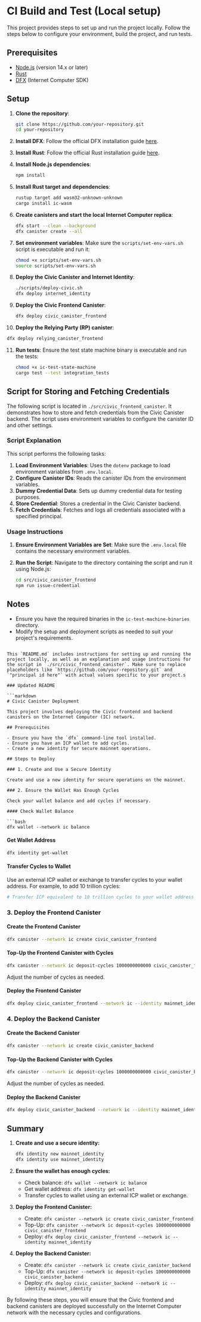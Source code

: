 # CI Build and Test (Local setup)

This project provides steps to set up and run the project locally. Follow the steps below to configure your environment, build the project, and run tests.

## Prerequisites

- [Node.js](https://nodejs.org/) (version 14.x or later)
- [Rust](https://www.rust-lang.org/tools/install)
- [DFX](https://smartcontracts.org/docs/developers-guide/install-upgrade-remove.html) (Internet Computer SDK)

## Setup

1. **Clone the repository**:
   ```bash
   git clone https://github.com/your-repository.git
   cd your-repository
   ```

2. **Install DFX**:
   Follow the official DFX installation guide [here](https://smartcontracts.org/docs/developers-guide/install-upgrade-remove.html).

3. **Install Rust**:
   Follow the official Rust installation guide [here](https://www.rust-lang.org/tools/install).

4. **Install Node.js dependencies**:
   ```bash
   npm install
   ```

5. **Install Rust target and dependencies**:
   ```bash
   rustup target add wasm32-unknown-unknown
   cargo install ic-wasm
   ```

6. **Create canisters and start the local Internet Computer replica**:
   ```bash
   dfx start --clean --background
   dfx canister create --all
   ```

7. **Set environment variables**:
   Make sure the `scripts/set-env-vars.sh` script is executable and run it:
   ```bash
   chmod +x scripts/set-env-vars.sh
   source scripts/set-env-vars.sh
   ```

8. **Deploy the Civic Canister and Internet Identity**:
   ```bash
   ./scripts/deploy-civic.sh
   dfx deploy internet_identity
   ```

9. **Deploy the Civic Frontend Canister**:
    ```bash
    dfx deploy civic_canister_frontend
    ```

10. **Deploy the Relying Party (RP) canister**:
   ```bash
   dfx deploy relying_canister_frontend
   ```

11. **Run tests**:
    Ensure the test state machine binary is executable and run the tests:
    ```bash
    chmod +x ic-test-state-machine
    cargo test --test integration_tests
    ```

## Script for Storing and Fetching Credentials

The following script is located in `./src/civic_frontend_canister`. It demonstrates how to store and fetch credentials from the Civic Canister backend. The script uses environment variables to configure the canister ID and other settings.

### Script Explanation

This script performs the following tasks:

1. **Load Environment Variables**: Uses the `dotenv` package to load environment variables from `.env.local`.
2. **Configure Canister IDs**: Reads the canister IDs from the environment variables.
3. **Dummy Credential Data**: Sets up dummy credential data for testing purposes.
4. **Store Credential**: Stores a credential in the Civic Canister backend.
5. **Fetch Credentials**: Fetches and logs all credentials associated with a specified principal.

### Usage Instructions

1. **Ensure Environment Variables are Set**: Make sure the `.env.local` file contains the necessary environment variables.

2. **Run the Script**:
   Navigate to the directory containing the script and run it using Node.js:
   ```bash
   cd src/civic_canister_frontend
   npm run issue-credential
   ```

## Notes

- Ensure you have the required binaries in the `ic-test-machine-binaries` directory.
- Modify the setup and deployment scripts as needed to suit your project's requirements.
```

This `README.md` includes instructions for setting up and running the project locally, as well as an explanation and usage instructions for the script in `./src/civic_frontend_canister`. Make sure to replace placeholders like `https://github.com/your-repository.git` and `"principal id here"` with actual values specific to your project.s

### Updated README

```markdown
# Civic Canister Deployment

This project involves deploying the Civic frontend and backend canisters on the Internet Computer (IC) network.

## Prerequisites

- Ensure you have the `dfx` command-line tool installed.
- Ensure you have an ICP wallet to add cycles.
- Create a new identity for secure mainnet operations.

## Steps to Deploy

### 1. Create and Use a Secure Identity

Create and use a new identity for secure operations on the mainnet.

### 2. Ensure the Wallet Has Enough Cycles

Check your wallet balance and add cycles if necessary.

#### Check Wallet Balance

```bash
dfx wallet --network ic balance
```

#### Get Wallet Address

```bash
dfx identity get-wallet
```

#### Transfer Cycles to Wallet

Use an external ICP wallet or exchange to transfer cycles to your wallet address. For example, to add 10 trillion cycles:

```bash
# Transfer ICP equivalent to 10 trillion cycles to your wallet address obtained from `dfx identity get-wallet`.
```

### 3. Deploy the Frontend Canister

#### Create the Frontend Canister

```bash
dfx canister --network ic create civic_canister_frontend
```

#### Top-Up the Frontend Canister with Cycles

```bash
dfx canister --network ic deposit-cycles 1000000000000 civic_canister_frontend
```

Adjust the number of cycles as needed.

#### Deploy the Frontend Canister

```bash
dfx deploy civic_canister_frontend --network ic --identity mainnet_identity
```

### 4. Deploy the Backend Canister

#### Create the Backend Canister

```bash
dfx canister --network ic create civic_canister_backend
```

#### Top-Up the Backend Canister with Cycles

```bash
dfx canister --network ic deposit-cycles 1000000000000 civic_canister_backend
```

Adjust the number of cycles as needed.

#### Deploy the Backend Canister

```bash
dfx deploy civic_canister_backend --network ic --identity mainnet_identity
```

## Summary

1. **Create and use a secure identity:**

   ```bash
   dfx identity new mainnet_identity
   dfx identity use mainnet_identity
   ```

2. **Ensure the wallet has enough cycles:**

   - Check balance: `dfx wallet --network ic balance`
   - Get wallet address: `dfx identity get-wallet`
   - Transfer cycles to wallet using an external ICP wallet or exchange.

3. **Deploy the Frontend Canister:**

   - Create: `dfx canister --network ic create civic_canister_frontend`
   - Top-Up: `dfx canister --network ic deposit-cycles 1000000000000 civic_canister_frontend`
   - Deploy: `dfx deploy civic_canister_frontend --network ic --identity mainnet_identity`

4. **Deploy the Backend Canister:**

   - Create: `dfx canister --network ic create civic_canister_backend`
   - Top-Up: `dfx canister --network ic deposit-cycles 1000000000000 civic_canister_backend`
   - Deploy: `dfx deploy civic_canister_backend --network ic --identity mainnet_identity`

By following these steps, you will ensure that the Civic frontend and backend canisters are deployed successfully on the Internet Computer network with the necessary cycles and configurations.